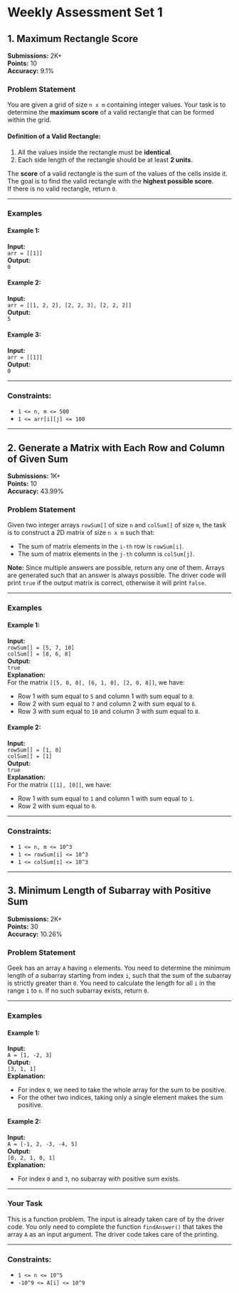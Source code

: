 # Weekly Assessment Set 1

## 1. Maximum Rectangle Score

**Submissions:** 2K+  
**Points:** 10  
**Accuracy:** 9.1%  

### Problem Statement

You are given a grid of size `n x m` containing integer values. Your task is to determine the **maximum score** of a valid rectangle that can be formed within the grid.

#### Definition of a Valid Rectangle:
1. All the values inside the rectangle must be **identical**.
2. Each side length of the rectangle should be at least **2 units**.

The **score** of a valid rectangle is the sum of the values of the cells inside it. The goal is to find the valid rectangle with the **highest possible score**.  
If there is no valid rectangle, return `0`.

---

### Examples

#### Example 1:
**Input:**  
`arr = [[1]]`  
**Output:**  
`0`

#### Example 2:
**Input:**  
`arr = [[1, 2, 2], [2, 2, 3], [2, 2, 2]]`  
**Output:**  
`5`

#### Example 3:
**Input:**  
`arr = [[1]]`  
**Output:**  
`0`

---

### Constraints:
- `1 <= n, m <= 500`
- `1 <= arr[i][j] <= 100`

---

## 2. Generate a Matrix with Each Row and Column of Given Sum

**Submissions:** 1K+  
**Points:** 10  
**Accuracy:** 43.99%  

### Problem Statement

Given two integer arrays `rowSum[]` of size `n` and `colSum[]` of size `m`, the task is to construct a 2D matrix of size `n x m` such that:
- The sum of matrix elements in the `i-th` row is `rowSum[i]`.
- The sum of matrix elements in the `j-th` column is `colSum[j]`.

**Note:** Since multiple answers are possible, return any one of them. Arrays are generated such that an answer is always possible. The driver code will print `true` if the output matrix is correct, otherwise it will print `false`.

---

### Examples

#### Example 1:
**Input:**  
`rowSum[] = [5, 7, 10]`  
`colSum[] = [8, 6, 8]`  
**Output:**  
`true`  
**Explanation:**  
For the matrix `[[5, 0, 0], [6, 1, 0], [2, 0, 8]]`, we have:  
- Row 1 with sum equal to `5` and column 1 with sum equal to `8`.  
- Row 2 with sum equal to `7` and column 2 with sum equal to `6`.  
- Row 3 with sum equal to `10` and column 3 with sum equal to `8`.

#### Example 2:
**Input:**  
`rowSum[] = [1, 0]`  
`colSum[] = [1]`  
**Output:**  
`true`  
**Explanation:**  
For the matrix `[[1], [0]]`, we have:  
- Row 1 with sum equal to `1` and column 1 with sum equal to `1`.  
- Row 2 with sum equal to `0`.

---

### Constraints:
- `1 <= n, m <= 10^3`
- `1 <= rowSum[i] <= 10^3`
- `1 <= colSum[i] <= 10^3`

---

## 3. Minimum Length of Subarray with Positive Sum

**Submissions:** 2K+  
**Points:** 30  
**Accuracy:** 10.26%  

### Problem Statement

Geek has an array `A` having `n` elements. You need to determine the minimum length of a subarray starting from index `i`, such that the sum of the subarray is strictly greater than `0`. You need to calculate the length for all `i` in the range `1` to `n`. If no such subarray exists, return `0`.

---

### Examples

#### Example 1:
**Input:**  
`A = [1, -2, 3]`  
**Output:**  
`[3, 1, 1]`  
**Explanation:**  
- For index `0`, we need to take the whole array for the sum to be positive.  
- For the other two indices, taking only a single element makes the sum positive.

#### Example 2:
**Input:**  
`A = [-1, 2, -3, -4, 5]`  
**Output:**  
`[0, 2, 1, 0, 1]`  
**Explanation:**  
- For index `0` and `3`, no subarray with positive sum exists.  

---

### Your Task

This is a function problem. The input is already taken care of by the driver code. You only need to complete the function `findAnswer()` that takes the array `A` as an input argument. The driver code takes care of the printing.

---

### Constraints:
- `1 <= n <= 10^5`
- `-10^9 <= A[i] <= 10^9`
